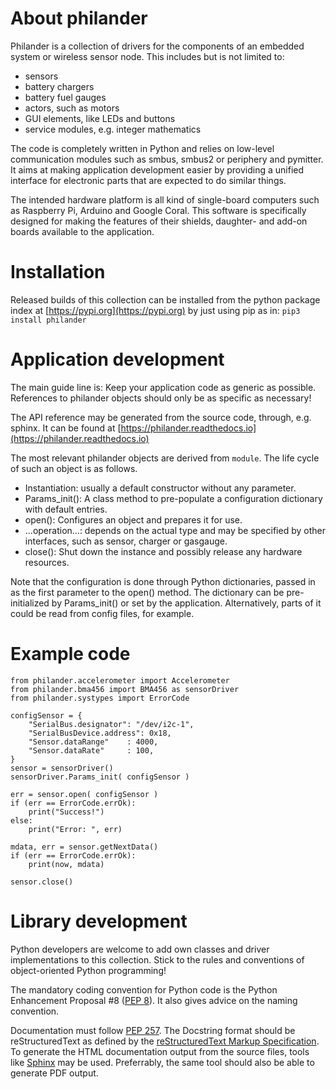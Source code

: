 # About philander

Philander is a collection of drivers for the components of an embedded
system or wireless sensor node. This includes but is not limited to:
  - sensors
  - battery chargers
  - battery fuel gauges
  - actors, such as motors
  - GUI elements, like LEDs and buttons
  - service modules, e.g. integer mathematics
  
The code is completely written in Python and relies on low-level
communication modules such as smbus, smbus2 or periphery and pymitter.
It aims at making application development easier by providing a
unified interface for electronic parts that are expected to do
similar things.

The intended hardware platform is all kind of single-board computers
such as Raspberry Pi, Arduino and Google Coral.
This software is specifically designed for making the features of their
shields, daughter- and add-on boards available to the application.

# Installation

Released builds of this collection can be installed from the
python package index at [https://pypi.org](https://pypi.org) by just
using pip as in:
`pip3 install philander`

# Application development
The main guide line is: Keep your application code as generic as
possible. References to philander objects should only be as specific as
necessary!

The API reference may be generated from the source code, through, e.g.
sphinx. It can be found at [https://philander.readthedocs.io](https://philander.readthedocs.io)
 
The most relevant philander objects are derived from `module`. The life
cycle of such an object is as follows.

* Instantiation: usually a default constructor without any parameter.
* Params_init(): A class method to pre-populate a configuration dictionary
with default entries.
* open(): Configures an object and prepares it for use.
* ...operation...: depends on the actual type and may be
specified by other interfaces, such as sensor, charger or gasgauge.
* close(): Shut down the instance and possibly release any hardware resources.

Note that the configuration is done through Python dictionaries,
passed in as the first parameter to the open() method.
The dictionary can be pre-initialized by Params_init()
or set by the application. Alternatively, parts of it could be read from
config files, for example.


# Example code
```
from philander.accelerometer import Accelerometer
from philander.bma456 import BMA456 as sensorDriver
from philander.systypes import ErrorCode

configSensor = {
    "SerialBus.designator": "/dev/i2c-1",
    "SerialBusDevice.address": 0x18,
    "Sensor.dataRange"    : 4000,
    "Sensor.dataRate"     : 100,
}
sensor = sensorDriver()
sensorDriver.Params_init( configSensor )

err = sensor.open( configSensor )
if (err == ErrorCode.errOk):
    print("Success!")
else:
    print("Error: ", err)

mdata, err = sensor.getNextData()
if (err == ErrorCode.errOk):
    print(now, mdata)

sensor.close()
```

# Library development

Python developers are welcome to add own classes and driver
implementations to this collection. Stick to the rules and conventions
of object-oriented Python programming!

The mandatory coding convention for Python code is the Python
Enhancement Proposal #8 ([PEP 8](https://peps.python.org/pep-0008/)).
It also gives advice on the naming convention.

Documentation must follow [PEP 257](https://peps.python.org/pep-0257/).
The Docstring format should be reStructuredText as defined by the
[reStructuredText Markup Specification](https://docutils.sourceforge.io/docs/ref/rst/restructuredtext.html).
To generate the HTML documentation output from the source files, tools
like [Sphinx](https://www.sphinx-doc.org) may be used.
Preferrably, the same tool should also be able to generate PDF output.

